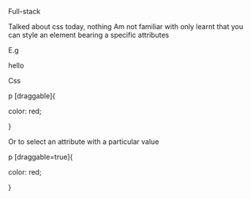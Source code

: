 Full-stack

Talked about css today, nothing Am not familiar with only learnt that you can style an element bearing a specific attributes

E.g

<p draggable=true>hello<p>

Css

p [draggable]{

color: red;

}

Or to select an attribute with a particular value

p [draggable=true]{

color: red;

}
